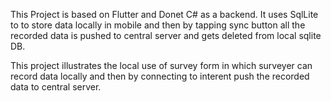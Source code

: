 This Project is based on Flutter and Donet C# as a backend. It uses SqlLite to to store data locally in mobile and then by tapping sync button all the recorded data is pushed to central server and gets deleted from local sqlite DB.

This project illustrates the local use of survey form in which surveyer can record data locally and then by connecting to interent push the recorded data to central server.